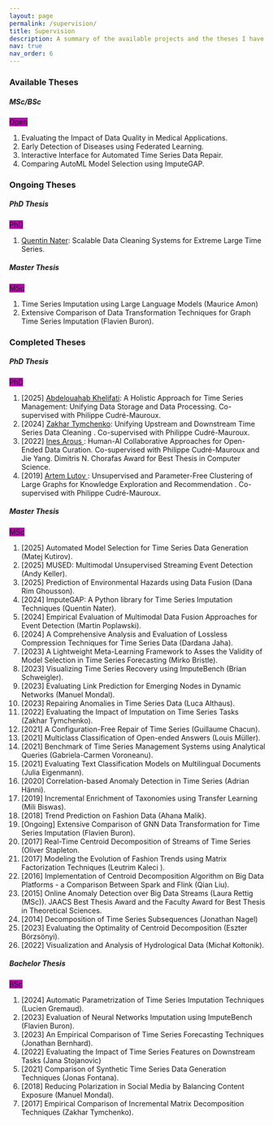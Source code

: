 ```yaml
---
layout: page
permalink: /supervision/
title: Supervision
description: A summary of the available projects and the theses I have supervised or co-supervised.
nav: true
nav_order: 6
---
```



<h3 class="mt-4">Available Theses</h3>

<div class="card mt-3">
  <div class="p-3">
    <div class="row">
      <div class="col-sm-10">
        <h5 class="font-weight-bold">MSc/BSc</h5>
      </div>
      <div class="col-sm-2 text-left text-sm-right">
        <span class="badge font-weight-bold text-uppercase align-middle" style="background-color: #b509ac">
            Open
        </span>
      </div>
    </div>
    <ol class="card-text font-weight-light list-group list-group-flush">
      <li class="list-group-item">Evaluating the Impact of Data Quality in Medical Applications.</li>
      <li class="list-group-item">Early Detection of Diseases using Federated Learning.</li>
      <li class="list-group-item">Interactive Interface for Automated Time Series Data Repair.</li>
      <li class="list-group-item">Comparing AutoML Model Selection using ImputeGAP.</li>
    </ol>
  </div>
</div>


<h3 class="mt-4">Ongoing Theses</h3>

<div class="card mt-3">
  <div class="p-3">
    <div class="row">
      <div class="col-sm-10">
        <h5 class="font-weight-bold">PhD Thesis</h5>
      </div>
      <div class="col-sm-2 text-left text-sm-right">
        <span class="badge font-weight-bold text-uppercase align-middle" style="background-color: #b509ac">
            PhD
        </span>
      </div>
    </div>
    <ol class="card-text font-weight-light list-group list-group-flush">
      <li class="list-group-item"><a href="https://exascale.info/members/quentin-nater/">Quentin Nater</a>: Scalable Data Cleaning Systems for Extreme Large Time Series.</li>
    </ol>
  </div>
</div>

<div class="card mt-3">
  <div class="p-3">
    <div class="row">
      <div class="col-sm-10">
        <h5 class="font-weight-bold">Master Thesis</h5>
      </div>
      <div class="col-sm-2 text-left text-sm-right">
        <span class="badge font-weight-bold text-uppercase align-middle" style="background-color: #b509ac">
            MSc
        </span>
      </div>
    </div>
    <ol class="card-text font-weight-light list-group list-group-flush">
      <li class="list-group-item"> Time Series Imputation using Large Language Models (Maurice Amon)</li>
      <li class="list-group-item"> Extensive Comparison of Data Transformation Techniques for Graph Time Series Imputation (Flavien Buron).</li>
    </ol>
  </div>
</div>



<h3 class="mt-4">Completed Theses</h3>

<div class="card mt-3">
  <div class="p-3">
    <div class="row">
      <div class="col-sm-10">
        <h5 class="font-weight-bold">PhD Thesis</h5>
      </div>
      <div class="col-sm-2 text-left text-sm-right">
        <span class="badge font-weight-bold text-uppercase align-middle" style="background-color: #b509ac">
            PhD
        </span>
      </div>
    </div>
    <ol class="card-text font-weight-light list-group list-group-flush">
      <li class="list-group-item">[2025] <a href="https://exascale.info/members/abdelouahab-khelifati/">Abdelouahab Khelifati</a>: A Holistic Approach for Time Series Management: Unifying Data Storage and Data Processing. Co-supervised with Philippe Cudré-Mauroux.</li>
      <li class="list-group-item">[2024] <a href="https://exascale.info/members/zakhar-tymchenko/">Zakhar Tymchenko</a>: Unifying Upstream and Downstream Time Series Data Cleaning . Co-supervised with Philippe Cudré-Mauroux.</li>
      <li class="list-group-item">[2022] <a href="https://inesarous.github.io"> Ines Arous </a>: Human-AI Collaborative Approaches for Open-Ended Data Curation. Co-supervised with Philippe Cudré-Mauroux and Jie Yang. Dimitris N. Chorafas Award for Best Thesis in Computer Science.</li>
      <li class="list-group-item">[2019] <a href="https://exascale.info/members/artem-lutov">Artem Lutov </a>: Unsupervised and Parameter-Free Clustering of Large Graphs for Knowledge Exploration and Recommendation . Co-supervised with Philippe Cudré-Mauroux.</li>
    </ol>
  </div>
</div>

<div class="card mt-3">
  <div class="p-3">
    <div class="row">
      <div class="col-sm-10">
        <h5 class="font-weight-bold">Master Thesis</h5>
      </div>
      <div class="col-sm-2 text-left text-sm-right">
        <span class="badge font-weight-bold text-uppercase align-middle" style="background-color: #b509ac">
            MSc
        </span>
      </div>
    </div>
    <ol class="card-text font-weight-light list-group list-group-flush">
      <li class="list-group-item"> [2025] Automated Model Selection for Time Series Data Generation (Matej Kutirov).</li>
      <li class="list-group-item"> [2025] MUSED: Multimodal Unsupervised Streaming Event Detection (Andy Keller).</li>
      <li class="list-group-item"> [2025] Prediction of Environmental Hazards using Data Fusion (Dana Rim Ghousson).</li>
      <li class="list-group-item"> [2024] ImputeGAP: A Python library for Time Series Imputation Techniques (Quentin Nater).</li>
      <li class="list-group-item"> [2024] Empirical Evaluation of Multimodal Data Fusion Approaches for Event Detection (Martin Poplawski).</li>
      <li class="list-group-item"> [2024] A Comprehensive Analysis and Evaluation of Lossless Compression Techniques for Time Series Data (Dardana Jaha).</li>
      <li class="list-group-item"> [2023] A Lightweight Meta-Learning Framework to Asses the Validity of Model Selection in Time Series Forecasting (Mirko Bristle).</li>
      <li class="list-group-item"> [2023] Visualizing Time Series Recovery using ImputeBench (Brian Schweigler).</li>
      <li class="list-group-item"> [2023] Evaluating Link Prediction for Emerging Nodes in Dynamic Networks (Manuel Mondal).</li>
      <li class="list-group-item"> [2023] Repairing Anomalies in Time Series Data (Luca Althaus).</li>
      <li class="list-group-item"> [2022] Evaluating the Impact of Imputation on Time Series Tasks (Zakhar Tymchenko).</li>
      <li class="list-group-item"> [2021] A Configuration-Free Repair of Time Series (Guillaume Chacun).</li>
      <li class="list-group-item"> [2021] Multiclass Classification of Open-ended Answers (Louis Müller).</li>
      <li class="list-group-item"> [2021] Benchmark of Time Series Management Systems using Analytical Queries (Gabriela-Carmen Voroneanu).</li>
      <li class="list-group-item"> [2021] Evaluating Text Classification Models on Multilingual Documents (Julia Eigenmann).</li>
      <li class="list-group-item"> [2020] Correlation-based Anomaly Detection in Time Series (Adrian Hänni).</li>
      <li class="list-group-item"> [2019] Incremental Enrichment of Taxonomies using Transfer Learning (Mili Biswas).</li>
      <li class="list-group-item"> [2018] Trend Prediction on Fashion Data (Ahana Malik).</li>
      <li class="list-group-item"> [Ongoing] Extensive Comparison of GNN Data Transformation for Time Series Imputation (Flavien Buron).</li>
      <li class="list-group-item"> [2017] Real-Time Centroid Decomposition of Streams of Time Series (Oliver Stapleton.</li>
      <li class="list-group-item"> [2017] Modeling the Evolution of Fashion Trends using Matrix Factorization Techniques (Leutrim Kaleci ).</li>
      <li class="list-group-item"> [2016] Implementation of Centroid Decomposition Algorithm on Big Data Platforms - a Comparison Between Spark and Flink (Qian Liu).</li>
      <li class="list-group-item"> [2015] Online Anomaly Detection over Big Data Streams (Laura Rettig (MSc)). JAACS Best Thesis Award and the Faculty Award for Best Thesis in Theoretical Sciences.</li>
      <li class="list-group-item">[2014] Decomposition of Time Series Subsequences (Jonathan Nagel)</li>
      <li class="list-group-item">[2023] Evaluating the Optimality of Centroid Decomposition (Eszter Börzsönyi).</li>
      <li class="list-group-item">[2022] Visualization and Analysis of Hydrological Data (Michał Kołtonik).</li>
    </ol>
  </div>
</div>

<div class="card mt-3">
  <div class="p-3">
    <div class="row">
      <div class="col-sm-10">
        <h5 class="font-weight-bold">Bachelor Thesis</h5>
      </div>
      <div class="col-sm-2 text-left text-sm-right">
        <span class="badge font-weight-bold text-uppercase align-middle" style="background-color: #b509ac">
            BSc
        </span>
      </div>
    </div>
    <ol class="card-text font-weight-light list-group list-group-flush">
      <li class="list-group-item">[2024] Automatic Parametrization of Time Series Imputation Techniques (Lucien Gremaud).</li>
      <li class="list-group-item">[2023] Evaluation of Neural Networks Imputation using ImputeBench (Flavien Buron).</li>
      <li class="list-group-item">[2023] An Empirical Comparison of Time Series Forecasting Techniques (Jonathan Bernhard).</li>
      <li class="list-group-item">[2022] Evaluating the Impact of Time Series Features on Downstream Tasks (Jana Stojanovic)</li>
      <li class="list-group-item">[2021] Comparison of Synthetic Time Series Data Generation Techniques (Jonas Fontana).</li>
      <li class="list-group-item">[2018] Reducing Polarization in Social Media by Balancing Content Exposure (Manuel Mondal).</li>
      <li class="list-group-item">[2017] Empirical Comparison of Incremental Matrix Decomposition Techniques (Zakhar Tymchenko).</li>
    </ol>
  </div>
</div>

